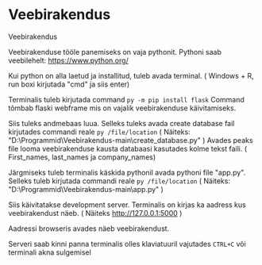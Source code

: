 # Veebirakendus
Veebirakendus

Veebirakenduse tööle panemiseks on vaja pythonit.
Pythoni saab veebilehelt: https://www.python.org/

Kui python on alla laetud ja installitud, tuleb avada terminal. ( Windows + R, run boxi kirjutada "cmd" ja siis enter)

Terminalis tuleb kirjutada command `py -m pip install flask`
Command tõmbab flaski webframe mis on vajalik veebirakenduse käivitamiseks.

Siis tuleks andmebaas luua.
Selleks tuleks avada create database fail kirjutades commandi reale `py /file/location` ( Näiteks: "D:\Programmid\Veebirakendus-main\create_database.py" )
Avades peaks file looma veebirakenduse kausta databaasi kasutades kolme tekst faili. ( First_names, last_names ja company_names)

Järgmiseks tuleb terminalis käskida pythonil avada pythoni file "app.py".
Selleks tuleb kirjutada commandi reale `py /file/location` ( Näiteks: "D:\Programmid\Veebirakendus-main\app.py" )

Siis käivitatakse development server.
Terminalis on kirjas ka aadress kus veebirakendust näeb. ( Näiteks http://127.0.0.1:5000 )

Aadressi browseris avades näeb veebirakendust.

Serveri saab kinni panna terminalis olles klaviatuuril vajutades `CTRL+C` või terminali akna sulgemisel
